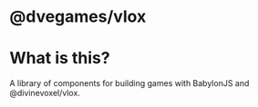 # **@dvegames/vlox**

# What is this?

A library of components for building games with BabylonJS and @divinevoxel/vlox.
